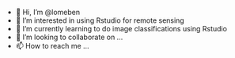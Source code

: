 - 👋 Hi, I’m @lomeben
- 👀 I’m interested in using Rstudio for remote sensing
- 🌱 I’m currently learning to do image classifications using Rstudio
- 💞️ I’m looking to collaborate on ...
- 📫 How to reach me ...

<!---
lomeben/lomeben is a ✨ special ✨ repository because its `README.md` (this file) appears on your GitHub profile.
You can click the Preview link to take a look at your changes.
--->
